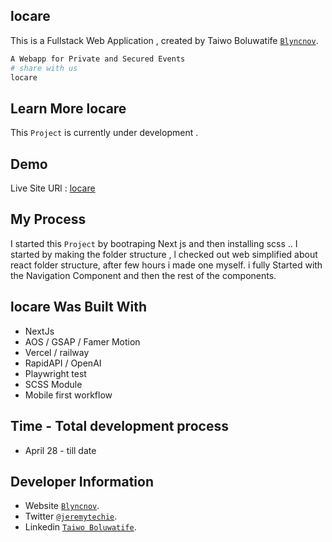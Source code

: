## locare

This is a Fullstack Web Application , created by Taiwo Boluwatife [`Blyncnov`](https://blyncnov.com/).

```bash
A Webapp for Private and Secured Events
# share with us
locare
```

## Learn More locare

This `Project` is currently under development .

## Demo

Live Site URl : [locare](https://locare.vercel.app)

## My Process

I started this `Project` by bootraping Next js and then installing scss .. I started by making the folder structure , l checked out web simplified about react folder structure, after few hours i made one myself. i fully Started with the Navigation Component and then the rest of the components.

## locare Was Built With

- NextJs
- AOS / GSAP / Famer Motion
- Vercel / railway
- RapidAPI / OpenAI
- Playwright test
- SCSS Module
- Mobile first workflow

## Time - Total development process

- April 28 - till date

## Developer Information

- Website [`Blyncnov`](https://pro-blyncnov.vercel.app).
- Twitter [`@jeremytechie`](https://twitter.com/jeremytechie).
- Linkedin [`Taiwo Boluwatife`](https://linkedin.com/in/blyncnov).
